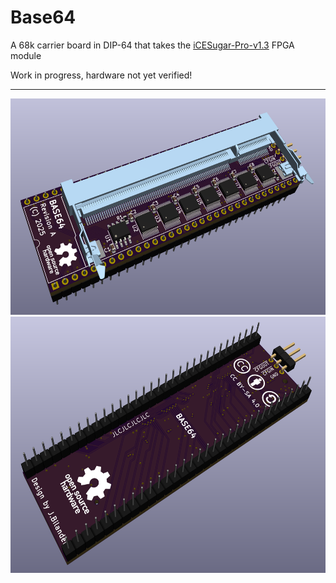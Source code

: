 # Base64
A 68k carrier board in DIP-64 that takes the [iCESugar-Pro-v1.3](https://github.com/wuxx/icesugar-pro) FPGA module

Work in progress, hardware not yet verified!

***

<a href="images/Screenshot_Base64_pic1.png">
<img src="images/Screenshot_Base64_pic1.png" width="600" height="346">
</a>
<br />
<a href="images/Screenshot_Base64_pic2.png">
<img src="images/Screenshot_Base64_pic2.png" width="600" height="410">
</a>
